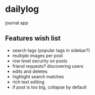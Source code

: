 # dailylog
journal app

## Features wish list

- search tags (popular tags in sidebar?)
- multiple images per post
- row level security on posts
- friend requests? discovering users
- edits and deletes
- highlight search matches
- rich text editing
- if post is too big, collapse by default

